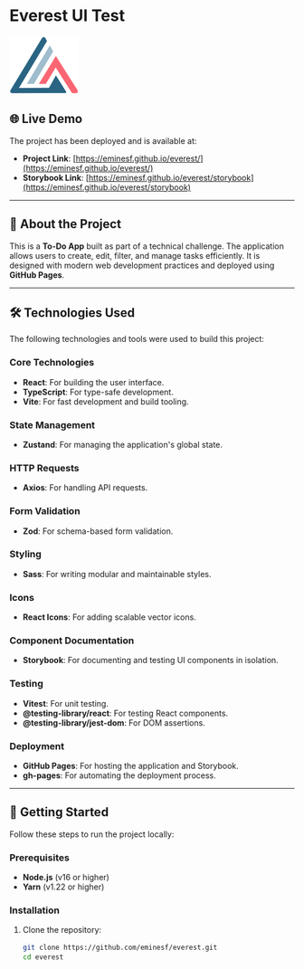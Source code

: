 # Everest UI Test

![Everest Logo](public/everest-logo.svg?raw=true "Everest Logo")

## 🌐 Live Demo

The project has been deployed and is available at:

- **Project Link**: [https://eminesf.github.io/everest/](https://eminesf.github.io/everest/)
- **Storybook Link**: [https://eminesf.github.io/everest/storybook](https://eminesf.github.io/everest/storybook)

---

## 📖 About the Project

This is a **To-Do App** built as part of a technical challenge. The application allows users to create, edit, filter, and manage tasks efficiently. It is designed with modern web development practices and deployed using **GitHub Pages**.

---

## 🛠️ Technologies Used

The following technologies and tools were used to build this project:

### Core Technologies

- **React**: For building the user interface.
- **TypeScript**: For type-safe development.
- **Vite**: For fast development and build tooling.

### State Management

- **Zustand**: For managing the application's global state.

### HTTP Requests

- **Axios**: For handling API requests.

### Form Validation

- **Zod**: For schema-based form validation.

### Styling

- **Sass**: For writing modular and maintainable styles.

### Icons

- **React Icons**: For adding scalable vector icons.

### Component Documentation

- **Storybook**: For documenting and testing UI components in isolation.

### Testing

- **Vitest**: For unit testing.
- **@testing-library/react**: For testing React components.
- **@testing-library/jest-dom**: For DOM assertions.

### Deployment

- **GitHub Pages**: For hosting the application and Storybook.
- **gh-pages**: For automating the deployment process.

---

## 🚀 Getting Started

Follow these steps to run the project locally:

### Prerequisites

- **Node.js** (v16 or higher)
- **Yarn** (v1.22 or higher)

### Installation

1. Clone the repository:
   ```bash
   git clone https://github.com/eminesf/everest.git
   cd everest
   ```
